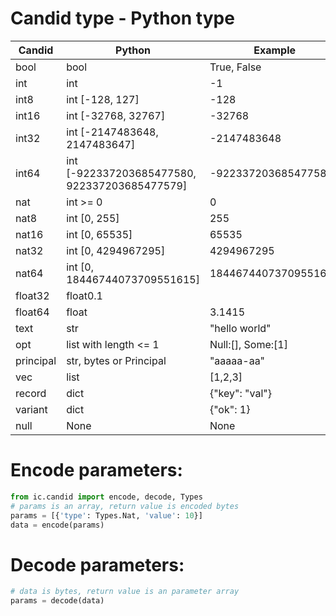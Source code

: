 # Candid type - Python type

|Candid|Python|Example|
|------|------|-------|
|bool|bool|True, False|
|int|int|-1|
|int8|int [-128, 127]|-128|
|int16|int [-32768, 32767]|-32768|
|int32|int [-2147483648, 2147483647]|-2147483648|
|int64|int [-922337203685477580, 922337203685477579]|-922337203685477580|
|nat|int >= 0|0|
|nat8|int [0, 255]|255|
|nat16|int [0, 65535]|65535|
|nat32|int [0, 4294967295]|4294967295|
|nat64|int [0, 18446744073709551615]|18446744073709551615|
|float32|float0.1|
|float64|float|3.1415|
|text|str|"hello world"|
|opt|list with length <= 1|Null:[], Some:[1]|
|principal|str, bytes or Principal|"aaaaa-aa"|
|vec|list|[1,2,3]|
|record|dict|{"key": "val"}|
|variant|dict|{"ok": 1}|
|null|None|None|

# Encode parameters:

```python
from ic.candid import encode, decode, Types
# params is an array, return value is encoded bytes
params = [{'type': Types.Nat, 'value': 10}]
data = encode(params)
```

# Decode parameters:

```python
# data is bytes, return value is an parameter array
params = decode(data)
```